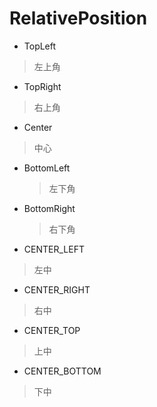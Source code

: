 # RelativePosition

* TopLeft  
> 左上角
  
* TopRight
> 右上角
* Center
> 中心
* BottomLeft
  > 左下角
* BottomRight
  >右下角

* CENTER_LEFT
> 左中
* CENTER_RIGHT
> 右中
* CENTER_TOP
> 上中
* CENTER_BOTTOM
> 下中